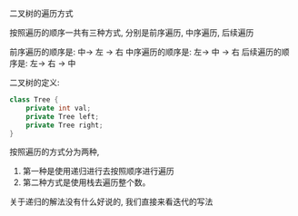 二叉树的遍历方式

按照遍历的顺序一共有三种方式, 分别是前序遍历, 中序遍历, 后续遍历

前序遍历的顺序是: 中-> 左 -> 右
中序遍历的顺序是: 左-> 中 -> 右
后续遍历的顺序是: 左-> 右 -> 中

二叉树的定义:
```java
class Tree {
    private int val;
    private Tree left;
    private Tree right;
}
```

按照遍历的方式分为两种, 
1. 第一种是使用递归进行去按照顺序进行遍历
2. 第二种方式是使用栈去遍历整个数。

关于递归的解法没有什么好说的, 我们直接来看迭代的写法